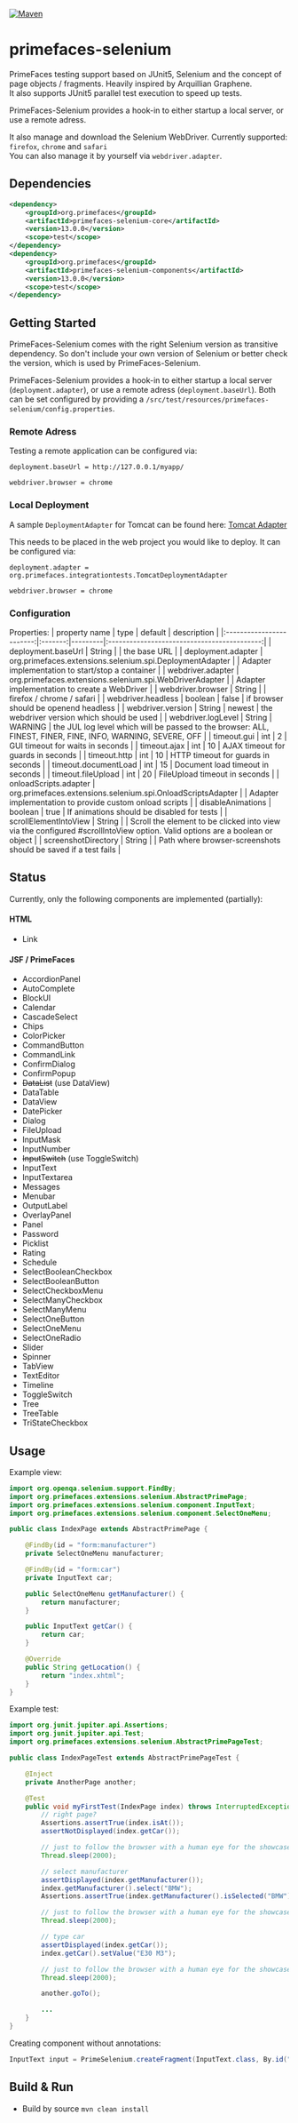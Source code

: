 [![Maven](https://img.shields.io/maven-central/v/org.primefaces/primefaces.svg)](https://repo.maven.apache.org/maven2/org/primefaces/primefaces-selenium/)

# primefaces-selenium

PrimeFaces testing support based on JUnit5, Selenium and the concept of page objects / fragments. Heavily inspired by Arquillian Graphene.  
It also supports JUnit5 parallel test execution to speed up tests.

PrimeFaces-Selenium provides a hook-in to either startup a local server, or use a remote adress.

It also manage and download the Selenium WebDriver. Currently supported: `firefox`, `chrome` and `safari`  
You can also manage it by yourself via `webdriver.adapter`.

## Dependencies

```xml
<dependency>
    <groupId>org.primefaces</groupId>
    <artifactId>primefaces-selenium-core</artifactId>
    <version>13.0.0</version>
    <scope>test</scope>
</dependency>
<dependency>
    <groupId>org.primefaces</groupId>
    <artifactId>primefaces-selenium-components</artifactId>
    <version>13.0.0</version>
    <scope>test</scope>
</dependency>
```

## Getting Started

PrimeFaces-Selenium comes with the right Selenium version as transitive dependency. So don't include your own version of Selenium or better check the version, which is used by PrimeFaces-Selenium.

PrimeFaces-Selenium provides a hook-in to either startup a local server (`deployment.adapter`), or use a remote adress (`deployment.baseUrl`).
Both can be set configured by providing a `/src/test/resources/primefaces-selenium/config.properties`.

### Remote Adress

Testing a remote application can be configured via:

```properties
deployment.baseUrl = http://127.0.0.1/myapp/

webdriver.browser = chrome
```

### Local Deployment

A sample `DeploymentAdapter` for Tomcat can be found here: [Tomcat Adapter](https://github.com/primefaces/primefaces/blob/master/primefaces-integration-tests/src/test/java/org/primefaces/integrationtests/TomcatDeploymentAdapter.java)

This needs to be placed in the web project you would like to deploy. It can be configured via:

```properties
deployment.adapter = org.primefaces.integrationtests.TomcatDeploymentAdapter

webdriver.browser = chrome
```

### Configuration

Properties:
|       property name      |   type  | default |                 description                 |
|:------------------------:|:-------:|---------|:-------------------------------------------:|
|   deployment.baseUrl     | String  |         | the base URL                                |
|   deployment.adapter     | org.primefaces.extensions.selenium.spi.DeploymentAdapter |      | Adapter implementation to start/stop a container |
|    webdriver.adapter     | org.primefaces.extensions.selenium.spi.WebDriverAdapter  |      | Adapter implementation to create a WebDriver  |
|    webdriver.browser     | String  |         |       firefox / chrome / safari             |
|   webdriver.headless     | boolean | false   |    if browser should be openend headless    |
|   webdriver.version      | String  | newest  |  the webdriver version which should be used |
|   webdriver.logLevel     | String  | WARNING |  the JUL log level which will be passed to the browser: ALL, FINEST, FINER, FINE, INFO, WARNING, SEVERE, OFF |
|       timeout.gui        |   int   | 2       |       GUI timeout for waits in seconds      |
|       timeout.ajax       |   int   | 10      |      AJAX timeout for guards in seconds     |
|       timeout.http       |   int   | 10      |      HTTP timeout for guards in seconds     |
|   timeout.documentLoad   |   int   | 15      |       Document load timeout in seconds      |
|    timeout.fileUpload    |   int   | 20      |         FileUpload timeout in seconds       |
|   onloadScripts.adapter  | org.primefaces.extensions.selenium.spi.OnloadScriptsAdapter | | Adapter implementation to provide custom onload scripts  |
|    disableAnimations     | boolean | true    | If animations should be disabled for tests  |
|  scrollElementIntoView   | String  |         | Scroll the element to be clicked into view via the configured #scrollIntoView option. Valid options are a boolean or object |
|   screenshotDirectory    | String  |         | Path where browser-screenshots should be saved if a test fails |

## Status

Currently, only the following components are implemented (partially):

#### HTML

- Link

#### JSF / PrimeFaces

- AccordionPanel
- AutoComplete
- BlockUI
- Calendar
- CascadeSelect
- Chips
- ColorPicker
- CommandButton
- CommandLink
- ConfirmDialog
- ConfirmPopup
- ~~DataList~~ (use DataView)
- DataTable
- DataView
- DatePicker
- Dialog
- FileUpload
- InputMask
- InputNumber
- ~~InputSwitch~~ (use ToggleSwitch)
- InputText
- InputTextarea
- Messages
- Menubar
- OutputLabel
- OverlayPanel
- Panel
- Password
- Picklist
- Rating
- Schedule
- SelectBooleanCheckbox
- SelectBooleanButton
- SelectCheckboxMenu
- SelectManyCheckbox
- SelectManyMenu
- SelectOneButton
- SelectOneMenu
- SelectOneRadio
- Slider
- Spinner
- TabView
- TextEditor
- Timeline
- ToggleSwitch
- Tree
- TreeTable
- TriStateCheckbox

## Usage

Example view:

```java
import org.openqa.selenium.support.FindBy;
import org.primefaces.extensions.selenium.AbstractPrimePage;
import org.primefaces.extensions.selenium.component.InputText;
import org.primefaces.extensions.selenium.component.SelectOneMenu;

public class IndexPage extends AbstractPrimePage {

    @FindBy(id = "form:manufacturer")
    private SelectOneMenu manufacturer;

    @FindBy(id = "form:car")
    private InputText car;

    public SelectOneMenu getManufacturer() {
        return manufacturer;
    }

    public InputText getCar() {
        return car;
    }

    @Override
    public String getLocation() {
        return "index.xhtml";
    }
}
```

Example test:

```java
import org.junit.jupiter.api.Assertions;
import org.junit.jupiter.api.Test;
import org.primefaces.extensions.selenium.AbstractPrimePageTest;

public class IndexPageTest extends AbstractPrimePageTest {

    @Inject
    private AnotherPage another;

    @Test
    public void myFirstTest(IndexPage index) throws InterruptedException {
        // right page?
        Assertions.assertTrue(index.isAt());
        assertNotDisplayed(index.getCar());

        // just to follow the browser with a human eye for the showcase :D - not need in your real tests
        Thread.sleep(2000);

        // select manufacturer
        assertDisplayed(index.getManufacturer());
        index.getManufacturer().select("BMW");
        Assertions.assertTrue(index.getManufacturer().isSelected("BMW"));

        // just to follow the browser with a human eye for the showcase :D - not need in your real tests
        Thread.sleep(2000);

        // type car
        assertDisplayed(index.getCar());
        index.getCar().setValue("E30 M3");

        // just to follow the browser with a human eye for the showcase :D - not need in your real tests
        Thread.sleep(2000);

        another.goTo();

        ...
    }
}
```

Creating component without annotations:

```java
InputText input = PrimeSelenium.createFragment(InputText.class, By.id("test"));
```

## Build & Run

- Build by source `mvn clean install`
